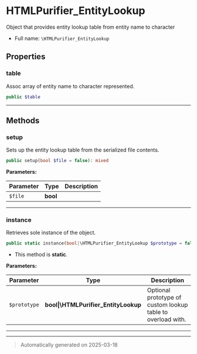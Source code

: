 
# HTMLPurifier_EntityLookup

Object that provides entity lookup table from entity name to character



* Full name: `\HTMLPurifier_EntityLookup`



## Properties


### table

Assoc array of entity name to character represented.

```php
public $table
```






***

## Methods


### setup

Sets up the entity lookup table from the serialized file contents.

```php
public setup(bool $file = false): mixed
```








**Parameters:**

| Parameter | Type | Description |
|-----------|------|-------------|
| `$file` | **bool** |  |





***

### instance

Retrieves sole instance of the object.

```php
public static instance(bool|\HTMLPurifier_EntityLookup $prototype = false): \HTMLPurifier_EntityLookup
```



* This method is **static**.




**Parameters:**

| Parameter | Type | Description |
|-----------|------|-------------|
| `$prototype` | **bool&#124;\HTMLPurifier_EntityLookup** | Optional prototype of custom lookup table to overload with. |





***


***
> Automatically generated on 2025-03-18
